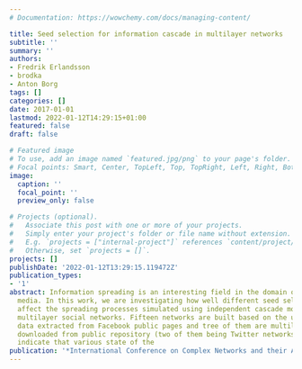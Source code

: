 ```yaml
---
# Documentation: https://wowchemy.com/docs/managing-content/

title: Seed selection for information cascade in multilayer networks
subtitle: ''
summary: ''
authors:
- Fredrik Erlandsson
- brodka
- Anton Borg
tags: []
categories: []
date: 2017-01-01
lastmod: 2022-01-12T14:29:15+01:00
featured: false
draft: false

# Featured image
# To use, add an image named `featured.jpg/png` to your page's folder.
# Focal points: Smart, Center, TopLeft, Top, TopRight, Left, Right, BottomLeft, Bottom, BottomRight.
image:
  caption: ''
  focal_point: ''
  preview_only: false

# Projects (optional).
#   Associate this post with one or more of your projects.
#   Simply enter your project's folder or file name without extension.
#   E.g. `projects = ["internal-project"]` references `content/project/deep-learning/index.md`.
#   Otherwise, set `projects = []`.
projects: []
publishDate: '2022-01-12T13:29:15.119472Z'
publication_types:
- '1'
abstract: Information spreading is an interesting field in the domain of online social
  media. In this work, we are investigating how well different seed selection strategies
  affect the spreading processes simulated using independent cascade model on eighteen
  multilayer social networks. Fifteen networks are built based on the user interaction
  data extracted from Facebook public pages and tree of them are multilayer networks
  downloaded from public repository (two of them being Twitter networks). The results
  indicate that various state of the
publication: '*International Conference on Complex Networks and their Applications*'
---
```

